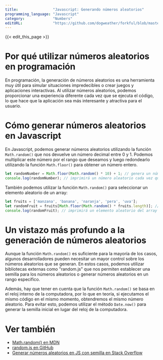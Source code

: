 ```yaml
---
title:                "Javascript: Generando números aleatorios"
programming_language: "Javascript"
category:             "Numbers"
editURL:              "https://github.com/dogweather/forkful/blob/master/content/es/javascript/generating-random-numbers.md"
---
```


{{< edit_this_page >}}

# Por qué utilizar números aleatorios en programación

En programación, la generación de números aleatorios es una herramienta muy útil para simular situaciones impredecibles o crear juegos y aplicaciones interactivas. Al utilizar números aleatorios, podemos proporcionar una experiencia diferente cada vez que se ejecuta el código, lo que hace que la aplicación sea más interesante y atractiva para el usuario.

# Cómo generar números aleatorios en Javascript

En Javascript, podemos generar números aleatorios utilizando la función `Math.random()` que nos devuelve un número decimal entre 0 y 1. Podemos multiplicar este número por el rango que deseamos y luego redondearlo utilizando la función `Math.floor()` para obtener un número entero.

```Javascript
let randomNumber = Math.floor(Math.random() * 10) + 1; // genera un número aleatorio entre 1 y 10
console.log(randomNumber); // imprimirá un número aleatorio cada vez que se ejecute el código
```

También podemos utilizar la función `Math.random()` para seleccionar un elemento aleatorio de un array:

```Javascript
let fruits = ['manzana', 'banana', 'naranja', 'pera', 'uva'];
let randomFruit = fruits[Math.floor(Math.random() * fruits.length)]; // seleccionará un elemento aleatorio del array "fruits"
console.log(randomFruit); // imprimirá un elemento aleatorio del array cada vez que se ejecute el código
```

# Un vistazo más profundo a la generación de números aleatorios

Aunque la función `Math.random()` es suficiente para la mayoría de los casos, algunos desarrolladores pueden necesitar un mayor control sobre los números aleatorios que se generan. En estos casos, podemos utilizar bibliotecas externas como "random.js" que nos permiten establecer una semilla para los números aleatorios o generar números aleatorios en un rango específico.

Además, hay que tener en cuenta que la función `Math.random()` se basa en el reloj interno de la computadora, por lo que en teoría, si ejecutamos el mismo código en el mismo momento, obtendremos el mismo número aleatorio. Para evitar esto, podemos utilizar el método `Date.now()` para generar la semilla inicial en lugar del reloj de la computadora.

# Ver también

- [Math.random() en MDN](https://developer.mozilla.org/es/docs/Web/JavaScript/Reference/Global_Objects/Math/random)
- [random.js en GitHub](https://github.com/ckknight/random-js)
- [Generar números aleatorios en JS con semilla en Stack Overflow](https://stackoverflow.com/questions/521295/seeding-the-random-number-generator-in-javascript)